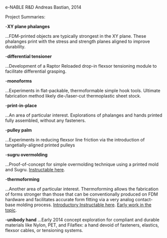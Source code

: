 e-NABLE R&D
Andreas Bastian, 2014

Project Summaries:

-**XY plane phalanges**

...FDM-printed objects are typically strongest in the XY plane.  These phalanges print with the stress and strength planes aligned to improve durability.

-**differential tensioner**

...Development of a Raptor Reloaded drop-in flexsor tensioning module to facilitate differential grasping.

-**monoforms**

...Experiments in flat-packable, thermoformable simple hook tools.  Ultimate fabrication method likely die-/laser-cut thermoplastic sheet stock.

-**print-in-place**

...An area of particular interest.  Explorations of phalanges and hands printed fully assembled, without any fasteners.

-**pulley palm**

...Experiments in reducing flexsor line friction via the introduction of tangetially-aligned printed pulleys

-**sugru overmolding**

...Proof-of-concept for simple overmolding technique using a printed mold and Sugru.  [Instructable here](http://www.instructables.com/id/Sugru-Overmolding-Using-3D-Printed-Molds/).  

-**thermoforming**

...Another area of particular interest.  Thermoforming allows the fabrication of forms stronger than those that can be conventionally produced on FDM hardware and facilitates accurate form fitting via a very analog contact-base molding process. [Introductory Instructable here](http://www.instructables.com/id/Thermoforming-3D-Printed-PLA-for-Use-in-Prostethic/).  [Early work in the topic](http://www.andreasbastian.com/blog/e-nable-3d-printed-prostheticsassistive-devices/).

-**unibody hand**
...Early 2014 concept exploration for compliant and durable materials like Nylon, PET, and Filaflex:  a hand devoid of fasteners, elastics, flexsor cables, or tensioning systems.